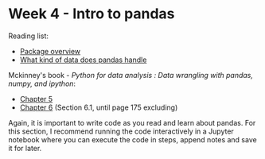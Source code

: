# Week 4 - Intro to pandas

Reading list:

- [Package overview](https://pandas.pydata.org/docs/getting_started/overview.html)
- [What kind of data does pandas handle](https://pandas.pydata.org/docs/getting_started/intro_tutorials/01_table_oriented.html)

Mckinney's book - *Python for data analysis : Data wrangling with pandas, numpy, and ipython*:

- [Chapter 5](https://ncl.instructure.com/courses/44969/files/6456581?module_item_id=2613109)
- [Chapter 6](https://ncl.instructure.com/courses/44969/files/6456582?module_item_id=2613110)
  (Section 6.1, until page 175 excluding)

Again, it is important to write code as you read and learn about pandas. For this section, I
recommend running the code interactively in a Jupyter notebook where you can execute the code in
steps, append notes and save it for later.